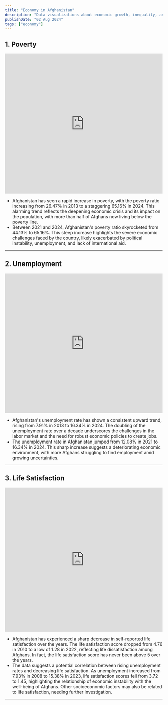 ```yaml
---
title: "Economy in Afghanistan"
description: "Data visualizations about economic growth, inequality, and poverty in Afghanistan"
publishDate: "02 Aug 2024"
tags: ["economy"]
---
```



## 1. Poverty

<iframe title="Poverty headcount ratio (%) at $2.15 per day, 2000 to 2024" aria-label="Interactive line chart" id="datawrapper-chart-eaG3R" src="https://datawrapper.dwcdn.net/eaG3R/1/" scrolling="no" frameborder="0" style="width: 0; min-width: 100% !important; border: none;" height="445" data-external="1"></iframe><script type="text/javascript">!function(){"use strict";window.addEventListener("message",(function(a){if(void 0!==a.data["datawrapper-height"]){var e=document.querySelectorAll("iframe");for(var t in a.data["datawrapper-height"])for(var r=0;r<e.length;r++)if(e[r].contentWindow===a.source){var i=a.data["datawrapper-height"][t]+"px";e[r].style.height=i}}}))}();
</script>
<br />
<ul>
  <li>Afghanistan has seen a rapid increase in poverty, with the poverty ratio increasing from 26.47% in 2013 to a staggering 65.16% in 2024. This alarming trend reflects the deepening economic crisis and its impact on the population, with more than half of Afghans now living below the poverty line.</li>
  <li>Between 2021 and 2024, Afghanistan's poverty ratio skyrocketed from 44.13% to 65.16%. This steep increase highlights the severe economic challenges faced by the country, likely exacerbated by political instability, unemployment, and lack of international aid.</li>
</ul>

---

## 2. Unemployment

<iframe title="Unemployment rate (%), 2000 to 2024" aria-label="Interactive line chart" id="datawrapper-chart-wLcQY" src="https://datawrapper.dwcdn.net/wLcQY/1/" scrolling="no" frameborder="0" style="width: 0; min-width: 100% !important; border: none;" height="445" data-external="1"></iframe><script type="text/javascript">!function(){"use strict";window.addEventListener("message",(function(a){if(void 0!==a.data["datawrapper-height"]){var e=document.querySelectorAll("iframe");for(var t in a.data["datawrapper-height"])for(var r=0;r<e.length;r++)if(e[r].contentWindow===a.source){var i=a.data["datawrapper-height"][t]+"px";e[r].style.height=i}}}))}();
</script>
<br />
<ul>
  <li>Afghanistan's unemployment rate has shown a consistent upward trend, rising from 7.91% in 2013 to 16.34% in 2024. The doubling of the unemployment rate over a decade underscores the challenges in the labor market and the need for robust economic policies to create jobs.</li>
  <li>The unemployment rate in Afghanistan jumped from 12.08% in 2021 to 16.34% in 2024. This sharp increase suggests a deteriorating economic environment, with more Afghans struggling to find employment amid growing uncertainties.
</li>
</ul>

---

## 3. Life Satisfaction

<iframe title="Self-reported Life Satisfaction (0-10 scale), 2008 to 2023" aria-label="Scatter Plot" id="datawrapper-chart-npCJK" src="https://datawrapper.dwcdn.net/npCJK/1/" scrolling="no" frameborder="0" style="width: 0; min-width: 100% !important; border: none;" height="458" data-external="1"></iframe><script type="text/javascript">!function(){"use strict";window.addEventListener("message",(function(a){if(void 0!==a.data["datawrapper-height"]){var e=document.querySelectorAll("iframe");for(var t in a.data["datawrapper-height"])for(var r=0;r<e.length;r++)if(e[r].contentWindow===a.source){var i=a.data["datawrapper-height"][t]+"px";e[r].style.height=i}}}))}();
</script>
<br />
<ul>
  <li>Afghanistan has experienced a sharp decrease in self-reported life satisfaction over the years. The life satisfaction score dropped from 4.76 in 2010 to a low of 1.28 in 2022, reflecting life dissatisfaction among Afghans. In fact, the life satisfaction score has never been above 5 over the years.</li>
  <li>The data suggests a potential correlation between rising unemployment rates and decreasing life satisfaction. As unemployment increased from 7.93% in 2008 to 15.38% in 2023, life satisfaction scores fell from 3.72 to 1.45, highlighting the relationship of economic instability with the well-being of Afghans. Other socioeconomic factors may also be related to life satisfaction, needing further investigation.
</li>
</ul>

---
